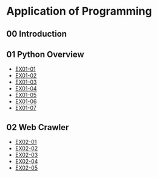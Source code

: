 # Application of Programming

## 00 Introduction

## 01 Python Overview

- [EX01-01](https://colab.research.google.com/drive/1u2mzeAp2sSm2BzHXTP0H0ZnTevf8InlL#scrollTo=uC4eKBVrGnc_&line=5&uniqifier=1)
- [EX01-02](https://colab.research.google.com/drive/1u2mzeAp2sSm2BzHXTP0H0ZnTevf8InlL#scrollTo=cDpW7jp1HRh3&line=4&uniqifier=1)
- [EX01-03](https://colab.research.google.com/drive/1u2mzeAp2sSm2BzHXTP0H0ZnTevf8InlL#scrollTo=A5cjcsk8HR0H&line=2&uniqifier=1)
- [EX01-04](https://colab.research.google.com/drive/1u2mzeAp2sSm2BzHXTP0H0ZnTevf8InlL#scrollTo=j9kFNvhEviyl&line=22&uniqifier=1)
- [EX01-05](https://colab.research.google.com/drive/1u2mzeAp2sSm2BzHXTP0H0ZnTevf8InlL#scrollTo=vRkv4bjBJoVd&line=10&uniqifier=1)
- [EX01-06](https://colab.research.google.com/drive/1u2mzeAp2sSm2BzHXTP0H0ZnTevf8InlL#scrollTo=ybh-aa5JVfyw&line=11&uniqifier=1)
- [EX01-07](https://colab.research.google.com/drive/1u2mzeAp2sSm2BzHXTP0H0ZnTevf8InlL#scrollTo=ZUf3vcx67d_s&line=17&uniqifier=1)

## 02 Web Crawler

- [EX02-01](https://colab.research.google.com/drive/1u2mzeAp2sSm2BzHXTP0H0ZnTevf8InlL#scrollTo=V-8Qq5AOPziV&line=23&uniqifier=1)
- [EX02-02](https://colab.research.google.com/drive/1u2mzeAp2sSm2BzHXTP0H0ZnTevf8InlL#scrollTo=J2AVDClAMhHo&line=55&uniqifier=1)
- [EX02-03]()
- [EX02-04]()
- [EX02-05]()
